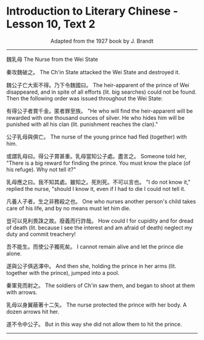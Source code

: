 # Introduction to Literary Chinese - Lesson 10, Text 2

<center>Adapted from the 1927 book by J. Brandt</center>

---

魏乳母
The Nurse from the Wei State

秦攻魏破之。
The Ch'in State attacked the Wei State and destroyed it.

魏公子亡大索不得。乃下令魏國曰。
The heir-apparent of the prince of Wei disappeared, and in spite of all efforts (lit. big searches) could not be found. Then the following order was issued throughout the Wei State:

有得公子者賞千金。匿者罪至族。
"He who will find the heir-apparent will be rewarded with one thousand ounces of silver. He who hides him will be punished with all his clan (lit. punishment reaches the clan)."

公子乳母與俱亡。
The nurse of the young prince had fled (together) with him.

或謂乳母曰。得公子賞甚重。乳母當知公子處。盡言之。
Someone told her, "There is a big reward for finding the prince. You must know the place (of his refuge). Why not tell it?"

乳母應之曰。我不知其處。雖知之。死則死。不可以言也。
"I do not know it," replied the nurse, "should I know it, even if I had to die I could not tell it.

凡養人子者。生之非務殺之也。
One who nurses another person's child takes care of his life, and by no means must let him die.

豈可以見利畏誅之故。廢義而行詐哉。
How could I for cupidity and for dread of death (lit. because I see the interest and am afraid of death) neglect my duty and commit treachery!

吾不能生。而使公子獨死矣。
I cannot remain alive and let the prince die alone.

遂與公子俱逃澤中。
And then she, holding the prince in her arms (lit. together with the prince), jumped into a pool.

秦軍見而射之。
The soldiers of Ch'in saw them, and began to shoot at them with arrows.

乳母以身翼蔽著十二矢。
The nurse protected the prince with her body. A dozen arrows hit her.

遂不令中公子。
But in this way she did not allow them to hit the prince.

---
